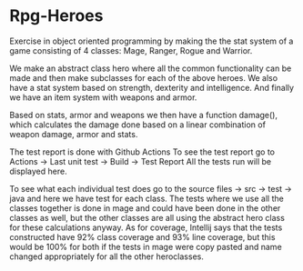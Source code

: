 # Rpg-Heroes
Exercise in object oriented programming by making the the stat system of a game consisting of 4 classes:
Mage, Ranger, Rogue and Warrior.

We make an abstract class hero where all the common functionality can be made and then make subclasses for each of the above heroes.
We also have a stat system based on strength, dexterity and intelligence.
And finally we have an item system with weapons and armor.

Based on stats, armor and weapons we then have a function damage(), which calculates the damage done based on a linear combination of
weapon damage, armor and stats.

The test report is done with Github Actions
To see the test report go to Actions -> Last unit test -> Build -> Test Report
All the tests run will be displayed here.

To see what each individual test does go to the source files -> src -> test -> java
and here we have test for each class. The tests where we use all the classes together is done in mage
and could have been done in the other classes as well, but the other classes are all using the abstract hero class for these calculations anyway.
As for coverage, Intellij says that the tests constructed have 92% class coverage and 93% line coverage, but this would be 100% for both if the tests in mage were copy pasted and name changed appropriately for all the other heroclasses.

